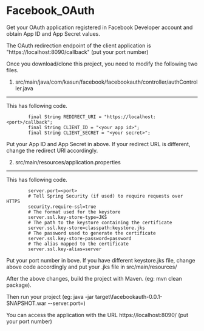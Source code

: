 # Facebook_OAuth

Get your OAuth application registered in Facebook Developer account and obtain App ID and App Secret values.

The OAuth redirection endpoint of the client application is "https://localhost:8090/callback" (put your port number)

Once you download/clone this project, you need to modify the following two files.

1. src/main/java/com/kasun/facebook/facebookauth/controller/authController.java
------------------------------------------------------------------------------------

This has following code.

            final String REDIRECT_URI = "https://localhost:<port>/callback";
            final String CLIENT_ID = "<your app id>";
            final String CLIENT_SECRET = "<your secret>";

Put your App ID and App Secret in above. If your redirect URL is different, change the redirect URI accordingly.

2. src/main/resources/application.properties
------------------------------------------------------------------------------------

This has following code.

            server.port=<port>
            # Tell Spring Security (if used) to require requests over HTTPS
            security.require-ssl=true
            # The format used for the keystore 
            server.ssl.key-store-type=JKS
            # The path to the keystore containing the certificate
            server.ssl.key-store=classpath:keystore.jks
            # The password used to generate the certificate
            server.ssl.key-store-password=password
            # The alias mapped to the certificate
            server.ssl.key-alias=server
Put your port number in bove.
If you have different keystore.jks file, change above code accordingly and put your .jks file in src/main/resources/

After the above changes, build the project with Maven. (eg: mvn clean package).

Then run your project (eg: java -jar target\facebookauth-0.0.1-SNAPSHOT.war --server.port=<port>)

You can access the application with the URL https://localhost:8090/ (put your port number)
